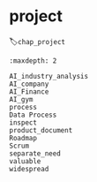 # project
:label:`chap_project`

```toc
:maxdepth: 2

AI_industry_analysis
AI_company
AI_Finance
AI_gym
process
Data Process
inspect
product_document
Roadmap
Scrum
separate_need
valuable
widespread

```
